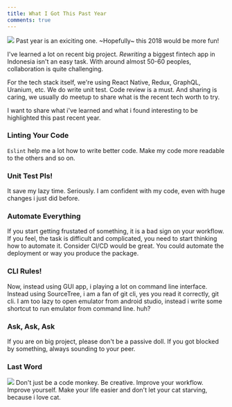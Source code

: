 ```yaml
---
title: What I Got This Past Year
comments: true
---
```

<img src="https://cdn-images-1.medium.com/max/500/0*nBQCI0SNB2pDh8Rv." />
Past year is an exiciting one. ~Hopefully~ this 2018 would be more fun! 

I've learned a lot on recent big project. *Rewriting* a biggest fintech app in Indonesia isn't an easy task. With around almost 50-60 peoples, collaboration is quite challenging.

For the tech stack itself, we're using React Native, Redux, GraphQL, Uranium, etc. We do write unit test. Code review is a must. And sharing is caring, we usually do meetup to share what is the recent tech worth to try.

I want to share what i've learned and what i found interesting to be highlighted this past recent year.

### Linting Your Code
`Eslint` help me a lot how to write better code. Make my code more readable to the others and so on. 

### Unit Test Pls!
It save my lazy time. Seriously. I am confident with my code, even with huge changes i just did before. 

### Automate Everything
If you start getting frustated of something, it is a bad sign on your workflow. If you feel, the task is difficult and complicated, you need to start thinking how to automate it.
Consider CI/CD would be great. You could automate the deployment or way you produce the package.

### CLI Rules!
Now, instead using GUI app, i playing a lot on command line interface. Instead using SourceTree, i am a fan of git cli, yes you read it correctly, git cli.
I am too lazy to open emulator from android studio, instead i write some shortcut to run emulator from command line. huh?

### Ask, Ask, Ask
If you are on big project, please don't be a passive doll. If you got blocked by something, always sounding to your peer.

### Last Word
<img src="https://i.ytimg.com/vi/jgIl9rwosa4/maxresdefault.jpg" />
Don't just be a code monkey. Be creative. Improve your workflow. Improve yourself. Make your life easier and don't let your cat starving, because i love cat. 
